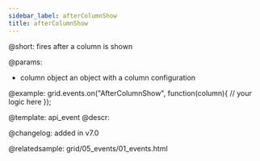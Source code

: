 ```yaml
---
sidebar_label: afterColumnShow
title: afterColumnShow
---          
```


@short: fires after a column is shown

@params:
- column   object  an object with a column configuration


@example:
grid.events.on("AfterColumnShow", function(column){
    // your logic here
});


@template: api_event
@descr:

@changelog: added in v7.0

@relatedsample: grid/05_events/01_events.html

